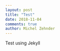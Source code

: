 ```yaml
---
layout: post
title: "Test"
date: 2018-11-04
comments: true
author: Michel Zehnder
---
```


Test using Jekyll
